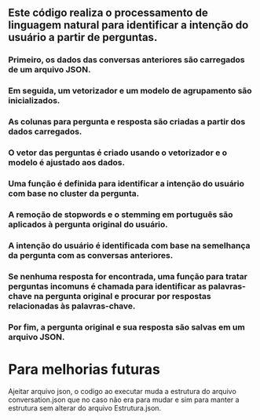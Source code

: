 ## Este código realiza o processamento de linguagem natural para identificar a intenção do usuário a partir de perguntas.

### Primeiro, os dados das conversas anteriores são carregados de um arquivo JSON. 
### Em seguida, um vetorizador e um modelo de agrupamento são inicializados. 
### As colunas para pergunta e resposta são criadas a partir dos dados carregados. 
### O vetor das perguntas é criado usando o vetorizador e o modelo é ajustado aos dados. 
### Uma função é definida para identificar a intenção do usuário com base no cluster da pergunta. 
### A remoção de stopwords e o stemming em português são aplicados à pergunta original do usuário. 
### A intenção do usuário é identificada com base na semelhança da pergunta com as conversas anteriores. 
### Se nenhuma resposta for encontrada, uma função para tratar perguntas incomuns é chamada para identificar as palavras-chave na pergunta original e procurar por respostas relacionadas às palavras-chave. 
### Por fim, a pergunta original e sua resposta são salvas em um arquivo JSON.

# Para melhorias futuras

Ajeitar arquivo json, o codigo ao executar muda a estrutura do arquivo conversation.json que no caso não era para mudar e sim para manter a estrutura sem alterar do arquivo Estrutura.json.
